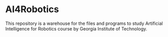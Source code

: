 # AI4Robotics
This repository is a warehouse for the files and programs to study Artificial Intelligence for Robotics course by Georgia Institute of Technology.
